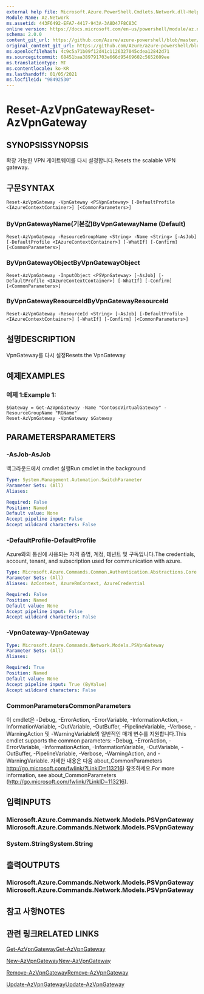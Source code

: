 ```yaml
---
external help file: Microsoft.Azure.PowerShell.Cmdlets.Network.dll-Help.xml
Module Name: Az.Network
ms.assetid: 443F6492-EFA7-4417-943A-3A8D47F8C83C
online version: https://docs.microsoft.com/en-us/powershell/module/az.network/reset-azvpngateway
schema: 2.0.0
content_git_url: https://github.com/Azure/azure-powershell/blob/master/src/Network/Network/help/Reset-AzVpnGateway.md
original_content_git_url: https://github.com/Azure/azure-powershell/blob/master/src/Network/Network/help/Reset-AzVpnGateway.md
ms.openlocfilehash: 4c9c5a71b09f12d41c1126327045cdea12842d71
ms.sourcegitcommit: 68451baa389791703e666d95469602c5652609ee
ms.translationtype: MT
ms.contentlocale: ko-KR
ms.lasthandoff: 01/05/2021
ms.locfileid: "98492530"
---
```

# <span data-ttu-id="02bec-101">Reset-AzVpnGateway</span><span class="sxs-lookup"><span data-stu-id="02bec-101">Reset-AzVpnGateway</span></span>

## <span data-ttu-id="02bec-102">SYNOPSIS</span><span class="sxs-lookup"><span data-stu-id="02bec-102">SYNOPSIS</span></span>
<span data-ttu-id="02bec-103">확장 가능한 VPN 게이트웨이를 다시 설정합니다.</span><span class="sxs-lookup"><span data-stu-id="02bec-103">Resets the scalable VPN gateway.</span></span>

## <span data-ttu-id="02bec-104">구문</span><span class="sxs-lookup"><span data-stu-id="02bec-104">SYNTAX</span></span>

```
Reset-AzVpnGateway -VpnGateway <PSVpnGateway> [-DefaultProfile <IAzureContextContainer>] [<CommonParameters>]
```

### <span data-ttu-id="02bec-105">ByVpnGatewayName(기본값)</span><span class="sxs-lookup"><span data-stu-id="02bec-105">ByVpnGatewayName (Default)</span></span>
```
Reset-AzVpnGateway -ResourceGroupName <String> -Name <String> [-AsJob] [-DefaultProfile <IAzureContextContainer>] [-WhatIf] [-Confirm] [<CommonParameters>]
```

### <span data-ttu-id="02bec-106">ByVpnGatewayObject</span><span class="sxs-lookup"><span data-stu-id="02bec-106">ByVpnGatewayObject</span></span>
```
Reset-AzVpnGateway -InputObject <PSVpnGateway> [-AsJob] [-DefaultProfile <IAzureContextContainer>] [-WhatIf] [-Confirm] [<CommonParameters>]
```

### <span data-ttu-id="02bec-107">ByVpnGatewayResourceId</span><span class="sxs-lookup"><span data-stu-id="02bec-107">ByVpnGatewayResourceId</span></span>
```
Reset-AzVpnGateway -ResourceId <String> [-AsJob] [-DefaultProfile <IAzureContextContainer>] [-WhatIf] [-Confirm] [<CommonParameters>]
```

## <span data-ttu-id="02bec-108">설명</span><span class="sxs-lookup"><span data-stu-id="02bec-108">DESCRIPTION</span></span>
<span data-ttu-id="02bec-109">VpnGateway를 다시 설정</span><span class="sxs-lookup"><span data-stu-id="02bec-109">Resets the VpnGateway</span></span>

## <span data-ttu-id="02bec-110">예제</span><span class="sxs-lookup"><span data-stu-id="02bec-110">EXAMPLES</span></span>

### <span data-ttu-id="02bec-111">예제 1:</span><span class="sxs-lookup"><span data-stu-id="02bec-111">Example 1:</span></span>
```
$Gateway = Get-AzVpnGateway -Name "ContosoVirtualGateway" -ResourceGroupName "RGName"
Reset-AzVpnGateway -VpnGateway $Gateway
```

## <span data-ttu-id="02bec-112">PARAMETERS</span><span class="sxs-lookup"><span data-stu-id="02bec-112">PARAMETERS</span></span>

### <span data-ttu-id="02bec-113">-AsJob</span><span class="sxs-lookup"><span data-stu-id="02bec-113">-AsJob</span></span>
<span data-ttu-id="02bec-114">백그라운드에서 cmdlet 실행</span><span class="sxs-lookup"><span data-stu-id="02bec-114">Run cmdlet in the background</span></span>

```yaml
Type: System.Management.Automation.SwitchParameter
Parameter Sets: (All)
Aliases:

Required: False
Position: Named
Default value: None
Accept pipeline input: False
Accept wildcard characters: False
```

### <span data-ttu-id="02bec-115">-DefaultProfile</span><span class="sxs-lookup"><span data-stu-id="02bec-115">-DefaultProfile</span></span>
<span data-ttu-id="02bec-116">Azure와의 통신에 사용되는 자격 증명, 계정, 테넌트 및 구독입니다.</span><span class="sxs-lookup"><span data-stu-id="02bec-116">The credentials, account, tenant, and subscription used for communication with azure.</span></span>

```yaml
Type: Microsoft.Azure.Commands.Common.Authentication.Abstractions.Core.IAzureContextContainer
Parameter Sets: (All)
Aliases: AzContext, AzureRmContext, AzureCredential

Required: False
Position: Named
Default value: None
Accept pipeline input: False
Accept wildcard characters: False
```

### <span data-ttu-id="02bec-117">-VpnGateway</span><span class="sxs-lookup"><span data-stu-id="02bec-117">-VpnGateway</span></span>
```yaml
Type: Microsoft.Azure.Commands.Network.Models.PSVpnGateway
Parameter Sets: (All)
Aliases:

Required: True
Position: Named
Default value: None
Accept pipeline input: True (ByValue)
Accept wildcard characters: False
```

### <span data-ttu-id="02bec-118">CommonParameters</span><span class="sxs-lookup"><span data-stu-id="02bec-118">CommonParameters</span></span>
<span data-ttu-id="02bec-119">이 cmdlet은 -Debug, -ErrorAction, -ErrorVariable, -InformationAction, -InformationVariable, -OutVariable, -OutBuffer, -PipelineVariable, -Verbose, -WarningAction 및 -WarningVariable의 일반적인 매개 변수를 지원합니다.</span><span class="sxs-lookup"><span data-stu-id="02bec-119">This cmdlet supports the common parameters: -Debug, -ErrorAction, -ErrorVariable, -InformationAction, -InformationVariable, -OutVariable, -OutBuffer, -PipelineVariable, -Verbose, -WarningAction, and -WarningVariable.</span></span> <span data-ttu-id="02bec-120">자세한 내용은 다음 about_CommonParameters http://go.microsoft.com/fwlink/?LinkID=113216) 참조하세요.</span><span class="sxs-lookup"><span data-stu-id="02bec-120">For more information, see about_CommonParameters (http://go.microsoft.com/fwlink/?LinkID=113216).</span></span>

## <span data-ttu-id="02bec-121">입력</span><span class="sxs-lookup"><span data-stu-id="02bec-121">INPUTS</span></span>

### <span data-ttu-id="02bec-122">Microsoft.Azure.Commands.Network.Models.PSVpnGateway</span><span class="sxs-lookup"><span data-stu-id="02bec-122">Microsoft.Azure.Commands.Network.Models.PSVpnGateway</span></span>

### <span data-ttu-id="02bec-123">System.String</span><span class="sxs-lookup"><span data-stu-id="02bec-123">System.String</span></span>

## <span data-ttu-id="02bec-124">출력</span><span class="sxs-lookup"><span data-stu-id="02bec-124">OUTPUTS</span></span>

### <span data-ttu-id="02bec-125">Microsoft.Azure.Commands.Network.Models.PSVpnGateway</span><span class="sxs-lookup"><span data-stu-id="02bec-125">Microsoft.Azure.Commands.Network.Models.PSVpnGateway</span></span>

## <span data-ttu-id="02bec-126">참고 사항</span><span class="sxs-lookup"><span data-stu-id="02bec-126">NOTES</span></span>

## <span data-ttu-id="02bec-127">관련 링크</span><span class="sxs-lookup"><span data-stu-id="02bec-127">RELATED LINKS</span></span>

[<span data-ttu-id="02bec-128">Get-AzVpnGateway</span><span class="sxs-lookup"><span data-stu-id="02bec-128">Get-AzVpnGateway</span></span>](./Get-AzVpnGateway.md)

[<span data-ttu-id="02bec-129">New-AzVpnGateway</span><span class="sxs-lookup"><span data-stu-id="02bec-129">New-AzVpnGateway</span></span>](./New-AzVpnGateway.md)

[<span data-ttu-id="02bec-130">Remove-AzVpnGateway</span><span class="sxs-lookup"><span data-stu-id="02bec-130">Remove-AzVpnGateway</span></span>](./Remove-AzVpnGateway.md)

[<span data-ttu-id="02bec-131">Update-AzVpnGateway</span><span class="sxs-lookup"><span data-stu-id="02bec-131">Update-AzVpnGateway</span></span>](./Update-AzVpnGateway.md)
